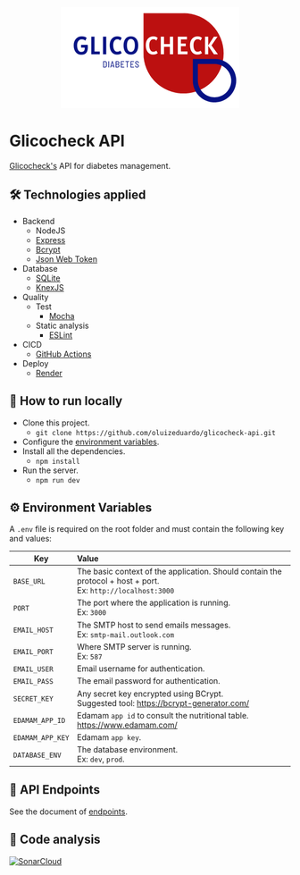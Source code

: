 <div align="center">
  <img src="./docs/glicocheck-logo.png">  
</div>

# Glicocheck API
[Glicocheck's](https://github.com/oluizeduardo/glicocheck) API for diabetes management.

## 🛠 Technologies applied
- Backend
    - NodeJS
    - [Express](https://expressjs.com/)
    - [Bcrypt](https://www.npmjs.com/package/bcrypt)
    - [Json Web Token](https://jwt.io/)
- Database
    - [SQLite](https://www.sqlite.org/index.html)
    - [KnexJS](https://knexjs.org/)
- Quality
    - Test
        - [Mocha](https://mochajs.org/)
    - Static analysis
        - [ESLint](https://eslint.org/)
- CICD
    - [GitHub Actions](https://docs.github.com/en/actions)
- Deploy
    - [Render](https://render.com/)

## 🚀 How to run locally
- Clone this project.
    - `git clone https://github.com/oluizeduardo/glicocheck-api.git`
- Configure the [environment variables](#-environment-variables).
- Install all the dependencies.
    - `npm install`
- Run the server.
    - `npm run dev`

## ⚙ Environment Variables
A `.env` file is required on the root folder and must contain the following key and values:

| Key           | Value         |
| ------------- |:-------------|
| `BASE_URL`    | The basic context of the application. Should contain the protocol + host + port.<br>Ex: `http://localhost:3000` |
| `PORT`        | The port where the application is running.<br>Ex: `3000`      |
| `EMAIL_HOST`  | The SMTP host to send emails messages.<br>Ex: `smtp-mail.outlook.com`     |
| `EMAIL_PORT`  | Where SMTP server is running.<br>Ex: `587`     |
| `EMAIL_USER`  | Email username for authentication.      |
| `EMAIL_PASS`  | The email password for authentication. |
| `SECRET_KEY`  | Any secret key encrypted using BCrypt.<br>Suggested tool: https://bcrypt-generator.com/      |
| `EDAMAM_APP_ID`  | Edamam `app id` to consult the nutritional table. https://www.edamam.com/      |
| `EDAMAM_APP_KEY`  | Edamam `app key`.      |
| `DATABASE_ENV`  | The database environment.<br>Ex: `dev`, `prod`.      |

## 📡 API Endpoints
See the document of [endpoints](./docs/endpoints.md).

## 🔗 Code analysis
[![SonarCloud](https://sonarcloud.io/images/project_badges/sonarcloud-black.svg)](https://sonarcloud.io/summary/new_code?id=oluizeduardo_glicocheck-api)
